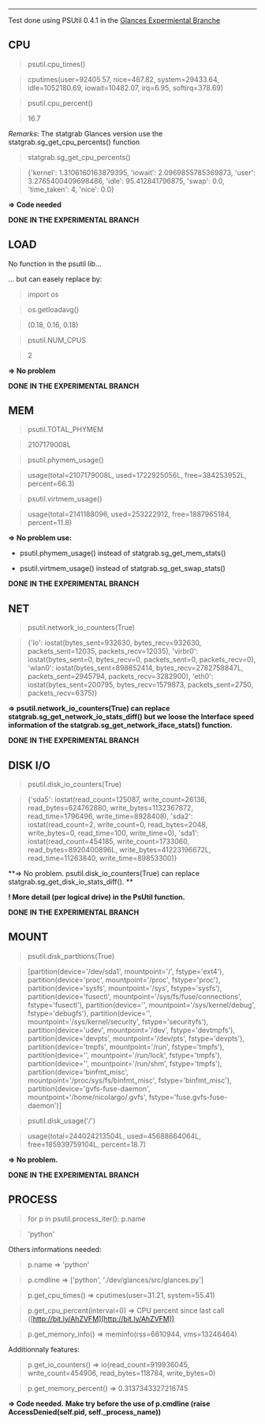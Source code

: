 ***

Test done using PSUtil 0.4.1 in the [Glances Expermiental Branche](https://github.com/nicolargo/glances/tree/experimental)

## CPU

> psutil.cpu_times()

> cputimes(user=92405.57, nice=467.82, system=29433.64, idle=1052180.69, iowait=10482.07, irq=6.95, softirq=378.69)

> psutil.cpu_percent()

> 16.7

_Remarks_: The statgrab Glances version use the statgrab.sg_get_cpu_percents() function

> statgrab.sg_get_cpu_percents()

> {'kernel': 1.3106160163879395, 'iowait': 2.0969855785369873, 'user': 3.2765400409698486, 'idle': 95.412841796875, 'swap': 0.0, 'time_taken': 4, 'nice': 0.0}

**=> Code needed**

**DONE IN THE EXPERIMENTAL BRANCH**

## LOAD 

No function in the psutil lib...

... but can easely replace by:

> import os

> os.getloadavg()

> (0.18, 0.16, 0.18)

> psutil.NUM_CPUS

> 2

**=> No problem**

**DONE IN THE EXPERIMENTAL BRANCH**

## MEM

> psutil.TOTAL_PHYMEM

> 2107179008L

> psutil.phymem_usage()

> usage(total=2107179008L, used=1722925056L, free=384253952L, percent=66.3)

> psutil.virtmem_usage()

> usage(total=2141188096, used=253222912, free=1887965184, percent=11.8)

**=> No problem use:**

* psutil.phymem_usage() instead of statgrab.sg_get_mem_stats()

* psutil.virtmem_usage() instead of statgrab.sg_get_swap_stats()

**DONE IN THE EXPERIMENTAL BRANCH**

## NET

> psutil.network_io_counters(True)

> {'lo': iostat(bytes_sent=932630, bytes_recv=932630, packets_sent=12035, packets_recv=12035), 'virbr0': iostat(bytes_sent=0, bytes_recv=0, packets_sent=0, packets_recv=0), 'wlan0': iostat(bytes_sent=898852414, bytes_recv=2782758847L, packets_sent=2945794, packets_recv=3282900), 'eth0': iostat(bytes_sent=200795, bytes_recv=1579873, packets_sent=2750, packets_recv=6375)}

**=> psutil.network_io_counters(True) can replace statgrab.sg_get_network_io_stats_diff() but we loose the Interface speed information of the statgrab.sg_get_network_iface_stats() function.**

**DONE IN THE EXPERIMENTAL BRANCH**

## DISK I/O

>psutil.disk_io_counters(True)

> {'sda5': iostat(read_count=125087, write_count=26136, read_bytes=624762880, write_bytes=1132367872, read_time=1796496, write_time=8928408), 'sda2': iostat(read_count=2, write_count=0, read_bytes=2048, write_bytes=0, read_time=100, write_time=0), 'sda1': iostat(read_count=454185, write_count=1733060, read_bytes=8920400896L, write_bytes=41223196672L, read_time=11263840, write_time=89853300)}

**=> No problem. psutil.disk_io_counters(True) can replace statgrab.sg_get_disk_io_stats_diff(). **

**! More detail (per logical drive) in the PsUtil function.**

**DONE IN THE EXPERIMENTAL BRANCH**

## MOUNT

> psutil.disk_partitions(True)

> [partition(device='/dev/sda1', mountpoint='/', fstype='ext4'), partition(device='proc', mountpoint='/proc', fstype='proc'), partition(device='sysfs', mountpoint='/sys', fstype='sysfs'), partition(device='fusectl', mountpoint='/sys/fs/fuse/connections', fstype='fusectl'), partition(device='', mountpoint='/sys/kernel/debug', fstype='debugfs'), partition(device='', mountpoint='/sys/kernel/security', fstype='securityfs'), partition(device='udev', mountpoint='/dev', fstype='devtmpfs'), partition(device='devpts', mountpoint='/dev/pts', fstype='devpts'), partition(device='tmpfs', mountpoint='/run', fstype='tmpfs'), partition(device='', mountpoint='/run/lock', fstype='tmpfs'), partition(device='', mountpoint='/run/shm', fstype='tmpfs'), partition(device='binfmt_misc', mountpoint='/proc/sys/fs/binfmt_misc', fstype='binfmt_misc'), partition(device='gvfs-fuse-daemon', mountpoint='/home/nicolargo/.gvfs', fstype='fuse.gvfs-fuse-daemon')]

> psutil.disk_usage('/')

> usage(total=244024213504L, used=45688664064L, free=185939759104L, percent=18.7)

**=> No problem.**

**DONE IN THE EXPERIMENTAL BRANCH**

## PROCESS

> for p in psutil.process_iter(): p.name

> 'python'

Others informations needed:

> p.name 			=> 'python'

> p.cmdline 		=> ['python', './dev/glances/src/glances.py']

> p.get_cpu_times() 	=> cputimes(user=31.21, system=55.41)

> p.get_cpu_percent(interval=0) => CPU percent since last call ([http://bit.ly/AhZVFM](http://bit.ly/AhZVFM))

> p.get_memory_info()	=> meminfo(rss=6610944, vms=13246464)

Additionnaly features:

> p.get_io_counters() 	=> io(read_count=919936045, write_count=454906, read_bytes=118784, write_bytes=0)

> p.get_memory_percent()	=> 0.3137343327216745

**=> Code needed.**
**Make try before the use of p.cmdline (raise AccessDenied(self.pid, self._process_name))**
